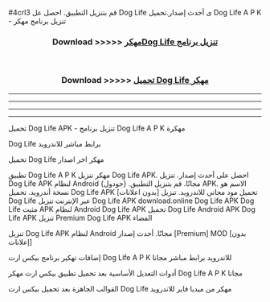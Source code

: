 #4crl3 قم بتنزيل التطبيق. احصل عل Dog Life  ى أحدث إصدار.تحميل Dog Life  A P K - تنزيل برنامج مهكر



<div align="center">
<h3>Download >>>>> <a href="https://ar-sites.web.app/?ar= Dog Life ">مهكرDog Life  تنزيل برنامج</a></h3><br>

<h3>Download >>>>> <a href="https://ar-sites.web.app/?ar= Dog Life ">تحميل Dog Life  مهكر</a></h3>
</div>


----------------------------------------------------------

----------------------------------------------------------

----------------------------------------------------------

----------------------------------------------------------


تحميل Dog Life  APK - تنزيل برنامج Dog Life  A P K مهكرة

Dog Life  برابط مباشر للاندرويد

تحميل Dog Life  مهكر اخر اصدار

تطبيق Dog Life  A P K مهكر
تنزيل Dog Life  APK. احصل على أحدث إصدار.
تنزيل Dog Life  APK لنظام Android مجانًا.
قم بتنزيل التطبيق. {جودول} APK. الاسم هو نسخة أندرويد.
تحميل Dog Life  APK [بدون اعلانات]
تحميل مود مجاني للاندرويد.
تنزيل Dog Life  عبر الإنترنت
تنزيل Dog Life  APK
download.online Dog Life  APK
Dog Life  مثبت APK لنظام Android
Dog Life  APK
تحميل Dog Life  Android APK
Dog Life  APK تنزيل Premium
Dog Life  APK الفضاء

تنزيل Dog Life  APK لنظام Android مجانًا. أحدث إصدار [Premium] MOD [بدون إعلانات]

إضافات تهكير برنامج بيكس ارت Dog Life  A P K للاندرويد برابط مباشر مجانا

أدوات التعديل الأساسية بعد تحميل تطبيق بيكس ارت مهكر Dog Life  A P K مجانا

القوالب الجاهزة بعد تحميل بيكس ارت Dog Life  مهكر من ميديا فاير للاندرويد



